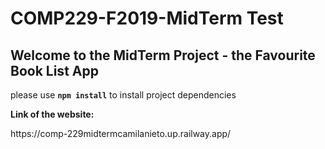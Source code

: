 # COMP229-F2019-MidTerm Test

## Welcome to the MidTerm Project - the Favourite Book List App

please use **`npm install`** to install project dependencies

<p><strong>Link of the website: </strong></p><h>https://comp-229midtermcamilanieto.up.railway.app/</h>
